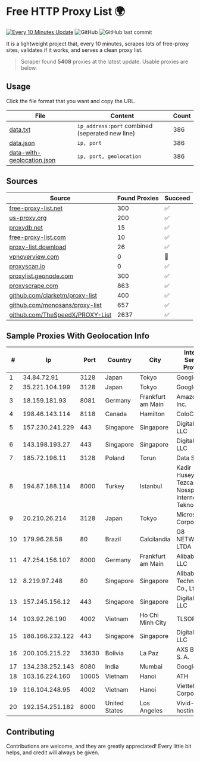 
# Free HTTP Proxy List 🌍

[![Every 10 Minutes Update](https://github.com/mertguvencli/http-proxy-list/actions/workflows/main.yml/badge.svg?branch=main)](https://github.com/mertguvencli/http-proxy-list/actions/workflows/main.yml)
![GitHub](https://img.shields.io/github/license/mertguvencli/http-proxy-list)
![GitHub last commit](https://img.shields.io/github/last-commit/mertguvencli/http-proxy-list)

It is a lightweight project that, every 10 minutes, scrapes lots of free-proxy sites, validates if it works, and serves a clean proxy list.


> Scraper found **5408** proxies at the latest update. Usable proxies are below.

## Usage

Click the file format that you want and copy the URL.


|File|Content|Count|
|----|-------|-----|
|[data.txt](https://raw.githubusercontent.com/mertguvencli/http-proxy-list/main/proxy-list/data.txt)|`ip_address:port` combined (seperated new line)|386|
|[data.json](https://raw.githubusercontent.com/mertguvencli/http-proxy-list/main/proxy-list/data.json)|`ip, port`|386|
|[data-with-geolocation.json](https://raw.githubusercontent.com/mertguvencli/http-proxy-list/main/proxy-list/data-with-geolocation.json)|`ip, port, geolocation`|386|

## Sources

|Source|Found Proxies|Succeed|
|------|-------------|-------|
|[free-proxy-list.net](https://free-proxy-list.net)|300|✅|
|[us-proxy.org](https://www.us-proxy.org)|200|✅|
|[proxydb.net](http://proxydb.net)|15|✅|
|[free-proxy-list.com](https://free-proxy-list.com/?page=&port=&type%5B%5D=http&type%5B%5D=https&up_time=0&search=Search)|10|✅|
|[proxy-list.download](https://www.proxy-list.download/HTTP)|26|✅|
|[vpnoverview.com](https://vpnoverview.com/privacy/anonymous-browsing/free-proxy-servers)|0|🚫|
|[proxyscan.io](https://www.proxyscan.io)|0|✅|
|[proxylist.geonode.com](https://proxylist.geonode.com/api/proxy-list?limit=300&page=1&sort_by=lastChecked&sort_type=desc&protocols=http,https)|300|✅|
|[proxyscrape.com](https://api.proxyscrape.com/v2/?request=displayproxies&protocol=http&timeout=10000&country=all&ssl=all&anonymity=all)|863|✅|
|[github.com/clarketm/proxy-list](https://raw.githubusercontent.com/clarketm/proxy-list/master/proxy-list-raw.txt)|400|✅|
|[github.com/monosans/proxy-list](https://raw.githubusercontent.com/monosans/proxy-list/main/proxies/http.txt)|657|✅|
|[github.com/TheSpeedX/PROXY-List](https://raw.githubusercontent.com/TheSpeedX/PROXY-List/master/http.txt)|2637|✅|


## Sample Proxies With Geolocation Info

|#|Ip|Port|Country|City|Internet Service Provider|
|-|--|----|-------|----|-------------------------|
|1|34.84.72.91|3128|Japan|Tokyo|Google LLC|
|2|35.221.104.199|3128|Japan|Tokyo|Google LLC|
|3|18.159.181.93|8081|Germany|Frankfurt am Main|Amazon.com, Inc.|
|4|198.46.143.114|8118|Canada|Hamilton|ColoCrossing|
|5|157.230.241.229|443|Singapore|Singapore|DigitalOcean, LLC|
|6|143.198.193.27|443|Singapore|Singapore|DigitalOcean, LLC|
|7|185.72.196.11|3128|Poland|Torun|Data Space|
|8|194.87.188.114|8000|Turkey|Istanbul|Kadir Huseyin Tezcan Nosspeed Internet Teknolojileri|
|9|20.210.26.214|3128|Japan|Tokyo|Microsoft Corporation|
|10|179.96.28.58|80|Brazil|Calcilandia|G8 NETWORKS LTDA|
|11|47.254.156.107|8000|Germany|Frankfurt am Main|Alibaba.com LLC|
|12|8.219.97.248|80|Singapore|Singapore|Alibaba (US) Technology Co., Ltd.|
|13|157.245.156.12|443|Singapore|Singapore|DigitalOcean, LLC|
|14|103.92.26.190|4002|Vietnam|Ho Chi Minh City|TLSOFT|
|15|188.166.232.122|443|Singapore|Singapore|DigitalOcean, LLC|
|16|200.105.215.22|33630|Bolivia|La Paz|AXS Bolivia S. A.|
|17|134.238.252.143|8080|India|Mumbai|Google LLC|
|18|103.16.224.160|10005|Vietnam|Hanoi|ATH|
|19|116.104.248.95|4002|Vietnam|Hanoi|Viettel Corporation|
|20|192.154.251.182|8000|United States|Los Angeles|Vivid-hosting LLC|



## Contributing

Contributions are welcome, and they are greatly appreciated! Every
little bit helps, and credit will always be given.

